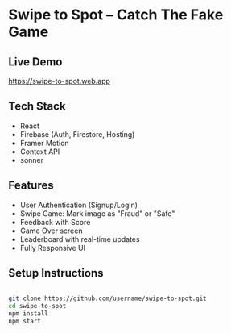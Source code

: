#   Swipe to Spot – Catch The Fake Game 
##  Live Demo

 https://swipe-to-spot.web.app

##  Tech Stack
- React 
- Firebase (Auth, Firestore, Hosting)
- Framer Motion
- Context API
- sonner



##  Features
-  User Authentication (Signup/Login)
-  Swipe Game: Mark image as "Fraud" or "Safe"
-  Feedback with Score
-  Game Over screen
-  Leaderboard with real-time updates
-  Fully Responsive UI

##  Setup Instructions
```bash

git clone https://github.com/username/swipe-to-spot.git
cd swipe-to-spot
npm install
npm start
